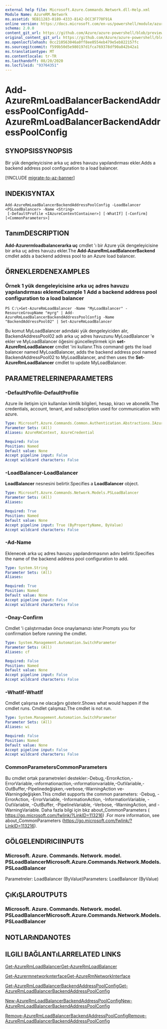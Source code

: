 ```yaml
---
external help file: Microsoft.Azure.Commands.Network.dll-Help.xml
Module Name: AzureRM.Network
ms.assetid: 9EB11283-0189-4333-8142-DCC3F770F91A
online version: https://docs.microsoft.com/en-us/powershell/module/azurerm.network/add-azurermloadbalancerbackendaddresspoolconfig
schema: 2.0.0
content_git_url: https://github.com/Azure/azure-powershell/blob/preview/src/ResourceManager/Network/Commands.Network/help/Add-AzureRmLoadBalancerBackendAddressPoolConfig.md
original_content_git_url: https://github.com/Azure/azure-powershell/blob/preview/src/ResourceManager/Network/Commands.Network/help/Add-AzureRmLoadBalancerBackendAddressPoolConfig.md
ms.openlocfilehash: 0cc210563046a0ff8ee0554eb479e5eb822157fc
ms.sourcegitcommit: f599b50d5e980197d1fca769378df90a842b42a1
ms.translationtype: MT
ms.contentlocale: tr-TR
ms.lasthandoff: 08/20/2020
ms.locfileid: "93764351"
---
```

# <span data-ttu-id="3a0e3-101">Add-AzureRmLoadBalancerBackendAddressPoolConfig</span><span class="sxs-lookup"><span data-stu-id="3a0e3-101">Add-AzureRmLoadBalancerBackendAddressPoolConfig</span></span>

## <span data-ttu-id="3a0e3-102">SYNOPSIS</span><span class="sxs-lookup"><span data-stu-id="3a0e3-102">SYNOPSIS</span></span>
<span data-ttu-id="3a0e3-103">Bir yük dengeleyicisine arka uç adres havuzu yapılandırması ekler.</span><span class="sxs-lookup"><span data-stu-id="3a0e3-103">Adds a backend address pool configuration to a load balancer.</span></span>

[!INCLUDE [migrate-to-az-banner](../../includes/migrate-to-az-banner.md)]

## <span data-ttu-id="3a0e3-104">INDEKI</span><span class="sxs-lookup"><span data-stu-id="3a0e3-104">SYNTAX</span></span>

```
Add-AzureRmLoadBalancerBackendAddressPoolConfig -LoadBalancer <PSLoadBalancer> -Name <String>
 [-DefaultProfile <IAzureContextContainer>] [-WhatIf] [-Confirm] [<CommonParameters>]
```

## <span data-ttu-id="3a0e3-105">Tanım</span><span class="sxs-lookup"><span data-stu-id="3a0e3-105">DESCRIPTION</span></span>
<span data-ttu-id="3a0e3-106">**Add-Azurermloadbalancerarka uç** cmdlet 'ı bir Azure yük dengeleyicisine bir arka uç adres havuzu ekler.</span><span class="sxs-lookup"><span data-stu-id="3a0e3-106">The **Add-AzureRmLoadBalancerBackend** cmdlet adds a backend address pool to an Azure load balancer.</span></span>

## <span data-ttu-id="3a0e3-107">ÖRNEKLERDEN</span><span class="sxs-lookup"><span data-stu-id="3a0e3-107">EXAMPLES</span></span>

### <span data-ttu-id="3a0e3-108">Örnek 1 yük dengeleyicisine arka uç adres havuzu yapılandırması ekleme</span><span class="sxs-lookup"><span data-stu-id="3a0e3-108">Example 1 Add a backend address pool configuration to a load balancer</span></span>
```
PS C:\>Get-AzureRmLoadBalancer -Name "MyLoadBalancer" -ResourceGroupName "myrg" | Add-AzureRmLoadBalancerBackendAddressPoolConfig -Name "BackendAddressPool02" | Set-AzureRmLoadBalancer
```

<span data-ttu-id="3a0e3-109">Bu komut MyLoadBalancer adındaki yük dengeleyiciden alır, BackendAddressPool02 adlı arka uç adres havuzunu MyLoadBalancer 'e ekler ve MyLoadBalancer öğesini güncelleştirmek için **set-AzureRmLoadBalancer** cmdlet 'ini kullanır.</span><span class="sxs-lookup"><span data-stu-id="3a0e3-109">This command gets the load balancer named MyLoadBalancer, adds the backend address pool named BackendAddressPool02 to MyLoadBalancer, and then uses the **Set-AzureRmLoadBalancer** cmdlet to update MyLoadBalancer.</span></span>

## <span data-ttu-id="3a0e3-110">PARAMETRELERINE</span><span class="sxs-lookup"><span data-stu-id="3a0e3-110">PARAMETERS</span></span>

### <span data-ttu-id="3a0e3-111">-DefaultProfile</span><span class="sxs-lookup"><span data-stu-id="3a0e3-111">-DefaultProfile</span></span>
<span data-ttu-id="3a0e3-112">Azure ile iletişim için kullanılan kimlik bilgileri, hesap, kiracı ve abonelik.</span><span class="sxs-lookup"><span data-stu-id="3a0e3-112">The credentials, account, tenant, and subscription used for communication with azure.</span></span>

```yaml
Type: Microsoft.Azure.Commands.Common.Authentication.Abstractions.IAzureContextContainer
Parameter Sets: (All)
Aliases: AzureRmContext, AzureCredential

Required: False
Position: Named
Default value: None
Accept pipeline input: False
Accept wildcard characters: False
```

### <span data-ttu-id="3a0e3-113">-LoadBalancer</span><span class="sxs-lookup"><span data-stu-id="3a0e3-113">-LoadBalancer</span></span>
<span data-ttu-id="3a0e3-114">**LoadBalancer** nesnesini belirtir.</span><span class="sxs-lookup"><span data-stu-id="3a0e3-114">Specifies a **LoadBalancer** object.</span></span>

```yaml
Type: Microsoft.Azure.Commands.Network.Models.PSLoadBalancer
Parameter Sets: (All)
Aliases:

Required: True
Position: Named
Default value: None
Accept pipeline input: True (ByPropertyName, ByValue)
Accept wildcard characters: False
```

### <span data-ttu-id="3a0e3-115">-Ad</span><span class="sxs-lookup"><span data-stu-id="3a0e3-115">-Name</span></span>
<span data-ttu-id="3a0e3-116">Eklenecek arka uç adres havuzu yapılandırmasının adını belirtir.</span><span class="sxs-lookup"><span data-stu-id="3a0e3-116">Specifies the name of the backend address pool configuration to add.</span></span>

```yaml
Type: System.String
Parameter Sets: (All)
Aliases:

Required: True
Position: Named
Default value: None
Accept pipeline input: False
Accept wildcard characters: False
```

### <span data-ttu-id="3a0e3-117">-Onay</span><span class="sxs-lookup"><span data-stu-id="3a0e3-117">-Confirm</span></span>
<span data-ttu-id="3a0e3-118">Cmdlet 'i çalıştırmadan önce onaylamanızı ister.</span><span class="sxs-lookup"><span data-stu-id="3a0e3-118">Prompts you for confirmation before running the cmdlet.</span></span>

```yaml
Type: System.Management.Automation.SwitchParameter
Parameter Sets: (All)
Aliases: cf

Required: False
Position: Named
Default value: None
Accept pipeline input: False
Accept wildcard characters: False
```

### <span data-ttu-id="3a0e3-119">-WhatIf</span><span class="sxs-lookup"><span data-stu-id="3a0e3-119">-WhatIf</span></span>
<span data-ttu-id="3a0e3-120">Cmdlet çalışırsa ne olacağını gösterir.</span><span class="sxs-lookup"><span data-stu-id="3a0e3-120">Shows what would happen if the cmdlet runs.</span></span> <span data-ttu-id="3a0e3-121">Cmdlet çalışmaz.</span><span class="sxs-lookup"><span data-stu-id="3a0e3-121">The cmdlet is not run.</span></span>

```yaml
Type: System.Management.Automation.SwitchParameter
Parameter Sets: (All)
Aliases: wi

Required: False
Position: Named
Default value: None
Accept pipeline input: False
Accept wildcard characters: False
```

### <span data-ttu-id="3a0e3-122">CommonParameters</span><span class="sxs-lookup"><span data-stu-id="3a0e3-122">CommonParameters</span></span>
<span data-ttu-id="3a0e3-123">Bu cmdlet ortak parametreleri destekler:-Debug,-ErrorAction,-ErrorVariable,-ınformationaction,-ınformationvariable,-OutVariable,-OutBuffer,-Pipelinedeğişken,-verbose,-WarningAction ve-Warningdeğişken.</span><span class="sxs-lookup"><span data-stu-id="3a0e3-123">This cmdlet supports the common parameters: -Debug, -ErrorAction, -ErrorVariable, -InformationAction, -InformationVariable, -OutVariable, -OutBuffer, -PipelineVariable, -Verbose, -WarningAction, and -WarningVariable.</span></span> <span data-ttu-id="3a0e3-124">Daha fazla bilgi için bkz about_CommonParameters ( https://go.microsoft.com/fwlink/?LinkID=113216) .</span><span class="sxs-lookup"><span data-stu-id="3a0e3-124">For more information, see about_CommonParameters (https://go.microsoft.com/fwlink/?LinkID=113216).</span></span>

## <span data-ttu-id="3a0e3-125">GÖLGELENDIRICI</span><span class="sxs-lookup"><span data-stu-id="3a0e3-125">INPUTS</span></span>

### <span data-ttu-id="3a0e3-126">Microsoft. Azure. Commands. Network. model. PSLoadBalancer</span><span class="sxs-lookup"><span data-stu-id="3a0e3-126">Microsoft.Azure.Commands.Network.Models.PSLoadBalancer</span></span>
<span data-ttu-id="3a0e3-127">Parametreler: LoadBalancer (ByValue)</span><span class="sxs-lookup"><span data-stu-id="3a0e3-127">Parameters: LoadBalancer (ByValue)</span></span>

## <span data-ttu-id="3a0e3-128">ÇıKıŞLAR</span><span class="sxs-lookup"><span data-stu-id="3a0e3-128">OUTPUTS</span></span>

### <span data-ttu-id="3a0e3-129">Microsoft. Azure. Commands. Network. model. PSLoadBalancer</span><span class="sxs-lookup"><span data-stu-id="3a0e3-129">Microsoft.Azure.Commands.Network.Models.PSLoadBalancer</span></span>

## <span data-ttu-id="3a0e3-130">NOTLARıNDA</span><span class="sxs-lookup"><span data-stu-id="3a0e3-130">NOTES</span></span>

## <span data-ttu-id="3a0e3-131">ILGILI BAĞLANTıLAR</span><span class="sxs-lookup"><span data-stu-id="3a0e3-131">RELATED LINKS</span></span>

[<span data-ttu-id="3a0e3-132">Get-AzureRmLoadBalancer</span><span class="sxs-lookup"><span data-stu-id="3a0e3-132">Get-AzureRmLoadBalancer</span></span>](./Get-AzureRmLoadBalancer.md)

[<span data-ttu-id="3a0e3-133">Get-Azurermnetworkınterface</span><span class="sxs-lookup"><span data-stu-id="3a0e3-133">Get-AzureRmNetworkInterface</span></span>](./Get-AzureRmNetworkInterface.md)

[<span data-ttu-id="3a0e3-134">Get-AzureRmLoadBalancerBackendAddressPoolConfig</span><span class="sxs-lookup"><span data-stu-id="3a0e3-134">Get-AzureRmLoadBalancerBackendAddressPoolConfig</span></span>](./Get-AzureRmLoadBalancerBackendAddressPoolConfig.md)

[<span data-ttu-id="3a0e3-135">New-AzureRmLoadBalancerBackendAddressPoolConfig</span><span class="sxs-lookup"><span data-stu-id="3a0e3-135">New-AzureRmLoadBalancerBackendAddressPoolConfig</span></span>](./New-AzureRmLoadBalancerBackendAddressPoolConfig.md)

[<span data-ttu-id="3a0e3-136">Remove-AzureRmLoadBalancerBackendAddressPoolConfig</span><span class="sxs-lookup"><span data-stu-id="3a0e3-136">Remove-AzureRmLoadBalancerBackendAddressPoolConfig</span></span>](./Remove-AzureRmLoadBalancerBackendAddressPoolConfig.md)


